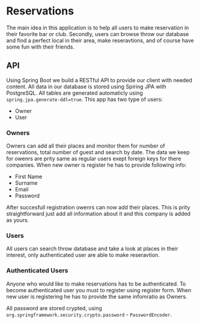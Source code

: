 # Reservations
The main idea in this application is to help all users to make reservation in their favorite bar or club.
Secondly, users can browse throw our database and find a perfect local in their area, make reseravtions, and of course have some fun 
with their friends.
## API ##
Using Spring Boot we build a RESTful API to provide our client with needed content. 
All data in our database is stored using Spiring JPA with PostgreSQL. 
All tables are generated automaticly using ``spring.jpa.generate-ddl=true``.
This app has two type of users: 
- Owner
- User
### Owners ###
Owners can add all their places and monitor them for number of reservations, total number of guest and search by date.
The data we keep for owenrs are prity same as regular users exept foreign keys for there companies.
When new owner is register he has to provide following info:
- First Name
- Surname
- Email
- Password

After succesfull registration owenrs can now add their places. This is prity straightforward just add all information about it
and this company is added as yours.
### Users ###
All users can search throw database and take a look at places in their interest, only authenticated user are able to make reseravtion.

### Authenticated Users ###

Anyone who would like to make reservations has to be authenticated. To become authenticated user you must to register using register form.
When new user is registering he has to provide the same infomratio as Owners.

All password are stored crypted, using ``org.springframework.security.crypto.password`` - ``PasswordEncoder``.
